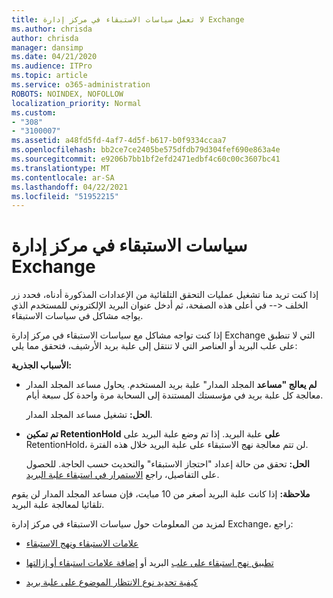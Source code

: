 ```yaml
---
title: لا تعمل سياسات الاستبقاء في مركز إدارة Exchange
ms.author: chrisda
author: chrisda
manager: dansimp
ms.date: 04/21/2020
ms.audience: ITPro
ms.topic: article
ms.service: o365-administration
ROBOTS: NOINDEX, NOFOLLOW
localization_priority: Normal
ms.custom:
- "308"
- "3100007"
ms.assetid: a48fd5fd-4af7-4d5f-b617-b0f9334ccaa7
ms.openlocfilehash: bb2ce7ce2405be575dfdb79d304fef690e863a4e
ms.sourcegitcommit: e9206b7bb1bf2efd2471edbf4c60c00c3607bc41
ms.translationtype: MT
ms.contentlocale: ar-SA
ms.lasthandoff: 04/22/2021
ms.locfileid: "51952215"
---
```

# <a name="retention-policies-in-exchange-admin-center"></a>سياسات الاستبقاء في مركز إدارة Exchange

إذا كنت تريد منا تشغيل عمليات التحقق التلقائية من الإعدادات المذكورة أدناه، فحدد زر الخلف <-- في أعلى هذه الصفحة، ثم أدخل عنوان البريد الإلكتروني للمستخدم الذي يواجه مشاكل في سياسات الاستبقاء.

إذا كنت تواجه مشاكل مع سياسات الاستبقاء في مركز إدارة Exchange التي لا تنطبق على علب البريد أو العناصر التي لا تنتقل إلى علبة بريد الأرشيف، فتحقق مما يلي:

**الأسباب الجذرية:**

- **لم يعالج "مساعد** المجلد المدار" علبة بريد المستخدم. يحاول مساعد المجلد المدار معالجة كل علبة بريد في مؤسستك المستندة إلى السحابة مرة واحدة كل سبعة أيام.

  **الحل:** تشغيل مساعد المجلد المدار.

- **تم تمكين RetentionHold** **على** علبة البريد. إذا تم وضع علبة البريد على RetentionHold، لن تتم معالجة نهج الاستبقاء على علبة البريد خلال هذه الفترة.

  **الحل:** تحقق من حالة إعداد "احتجاز الاستبقاء" والتحديث حسب الحاجة. للحصول على التفاصيل، راجع [الاستمرار في استبقاء علبة البريد](https://docs.microsoft.com/exchange/security-and-compliance/messaging-records-management/mailbox-retention-hold).
 
**ملاحظة:** إذا كانت علبة البريد أصغر من 10 مبايت، فإن مساعد المجلد المدار لن يقوم تلقائيا لمعالجة علبة البريد.
 
لمزيد من المعلومات حول سياسات الاستبقاء في مركز إدارة Exchange، راجع:

- [علامات الاستبقاء ونهج الاستبقاء](https://docs.microsoft.com/exchange/security-and-compliance/messaging-records-management/retention-tags-and-policies)

- [تطبيق نهج استبقاء على علب](https://docs.microsoft.com/exchange/security-and-compliance/messaging-records-management/apply-retention-policy) البريد أو [إضافة علامات استبقاء أو إزالتها](https://docs.microsoft.com/exchange/security-and-compliance/messaging-records-management/add-or-remove-retention-tags)

- [كيفية تحديد نوع الانتظار الموضوع على علبة بريد](https://docs.microsoft.com/microsoft-365/compliance/identify-a-hold-on-an-exchange-online-mailbox)
